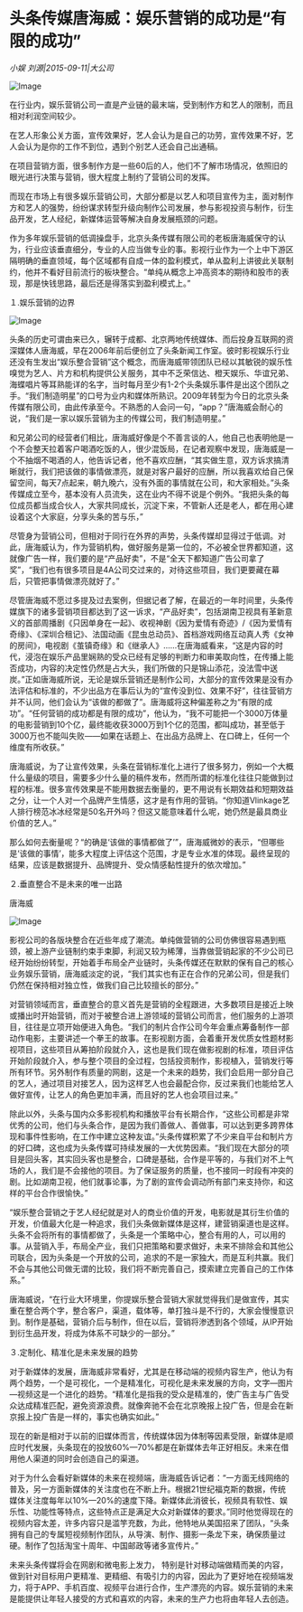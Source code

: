 # 头条传媒唐海威：娱乐营销的成功是“有限的成功”

*小娱 刘源|2015-09-11|大公司*

![Image](http://si1.go2yd.com/get-image/0HTeLheEZBQ)

在行业内，娱乐营销公司一直是产业链的最末端，受到制作方和艺人的限制，而且相对利润空间较少。

在艺人形象公关方面，宣传效果好，艺人会认为是自己的功劳，宣传效果不好，艺人会认为是你的工作不到位，遇到个别艺人还会自己出通稿。

在项目营销方面，很多制作方是一些60后的人，他们不了解市场情况，依照旧的眼光进行决策与营销，很大程度上制约了营销公司的发挥。

而现在市场上有很多娱乐营销公司，大部分都是以艺人和项目宣传为主，面对制作方和艺人的强势，纷纷谋求转型升级向制作公司发展，参与影视投资与制作，衍生品开发，艺人经纪，新媒体运营等解决自身发展瓶颈的问题。

作为多年娱乐营销的低调操盘手，北京头条传媒有限公司的老板唐海威保守的认为，行业应该垂直细分，专业的人应当做专业的事。影视行业作为一个上中下游区隔明确的垂直领域，每个区域都有自成一体的盈利模式，单从盈利上讲彼此关联制约，他并不看好目前流行的板块整合。“单纯从概念上冲高资本的期待和股市的表现，那是快钱思路，最后还是得落实到盈利模式上。”

１.娱乐营销的边界

![Image](http://static.ylzbl.com/uploads/ueditor/php/upload/image/20171014/1507988799422699.jpeg)

头条的历史可谓由来已久，辗转于成都、北京两地传统媒体、而后投身互联网的资深媒体人唐海威，早在2006年前后便创立了头条新闻工作室。彼时影视娱乐行业还没有生发出“娱乐整合营销”这个概念，而唐海威带领团队已经以其敏锐的娱乐性嗅觉为艺人、片方和机构提供公关服务，其中不乏荣信达、橙天娱乐、华谊兄弟、海蝶唱片等耳熟能详的名字，当时每月至少有1-2个头条娱乐事件是出这个团队之手。“我们制造明星”的口号为业内和媒体所熟识。2009年转型为今日的北京头条传媒有限公司，由此传承至今。不熟悉的人会问一句，“app？”唐海威会耐心的说，“我们是一家以娱乐营销为主的传媒公司，我们制造明星。”

和兄弟公司的经营者们相比，唐海威好像是个不善言谈的人，他自己也表明他是一个不会整天拉着客户喝酒吃饭的人，很少混饭局，在记者观察中发现，唐海威是一个不抽烟不喝酒的人，他告诉记者，他不喜欢应酬，“其实做生意，双方诉求搞清晰就行，我们把该做的事情做漂亮，就是对客户最好的应酬，所以我喜欢给自己保留空间，每天7点起来，朝九晚六，没有外面的事情就在公司，和大家相处。”头条传媒成立至今，基本没有人员流失，这在业内不得不说是个例外。“我把头条的每位成员都当成合伙人，大家共同成长，沉淀下来，不管新人还是老人，都在用心建设着这个大家庭，分享头条的苦与乐，”

尽管身为营销公司，但相对于同行在外界的声势，头条传媒却显得过于低调。对此，唐海威认为，作为营销机构，做好服务是第一位的，不必被全世界都知道，这就像广告一样，我们要的是“产品好卖”，不是“全天下都知道广告公司拿了奖”，“我们也有很多项目是4A公司交过来的，对待这些项目，我们更要藏在幕后，只管把事情做漂亮就好了。”

尽管唐海威不愿过多提及过去案例，但据记者了解，在最近的一年时间里，头条传媒旗下的诸多营销项目都达到了这一诉求，“产品好卖”，包括湖南卫视具有革新意义的首部周播剧《只因单身在一起》、收视神剧《因为爱情有奇迹》/《因为爱情有奇缘》、《深圳合租记》、法国动画《昆虫总动员》、首档游戏网络互动真人秀《女神的房间》，电视剧《茧镇奇缘》和《继承人》……在唐海威看来，“这是内容的时代，浸泡在娱乐产品里娴熟的受众已经有足够的判断力和审美取向性，在传播上能否成功，内容的决定性仍然是占大头，我们所做的只是锦山添花，没法雪中送炭。”正如唐海威所说，无论是娱乐营销还是制作公司，大部分的宣传效果是没有办法评估和标准的，不少出品方在事后认为的“宣传没到位、效果不好”，往往营销方并不认同，他们会认为“该做的都做了”。唐海威将这种偏差称之为“有限的成功”。“任何营销的成功都是有限的成功”，他认为，“我不可能把一个3000万体量的电影营销到10个亿，最终能收获3000万到1个亿的范围，都叫成功，甚至低于3000万也不能叫失败——如果在话题上、在出品方品牌上、在口碑上，任何一个维度有所收获。”

唐海威说，为了让宣传效果，头条在营销标准化上进行了很多努力，例如一个大概什么量级的项目，需要多少什么量的稿件发布，然而所谓的标准化往往只能做到过程的标准。很多宣传效果是不能用数据去衡量的，更不用说有长期效益和短期效益之分，让一个人对一个品牌产生情感，这才是有作用的营销。“你知道Vlinkage艺人排行榜范冰冰经常是50名开外吗？但这又能意味着什么呢，她仍然是最具商业价值的艺人。”

那么如何去衡量呢？“的确是‘该做的事情都做了’”，唐海威微妙的表示，“但哪些是‘该做的事情’，能多大程度上评估这个范围，才是专业水准的体现。最终呈现的结果，应该是数据提升、品牌提升、受众情感黏性提升的依次增加。”

２.垂直整合不是未来的唯一出路

唐海威

![Image](http://static.ylzbl.com/uploads/ueditor/php/upload/image/20171014/1507988846973090.jpeg)

影视公司的各版块整合在近些年成了潮流。单纯做营销的公司仿佛很容易遇到瓶颈，被上游产业链制约束手束脚，利润又较为稀薄，当靠做营销起家的不少公司已经开始纷纷转型，开始着手布局全产业链时，头条传媒还在默默的保有自己的核心业务娱乐营销，唐海威淡定的说，“我们其实也有正在合作的兄弟公司，但是我们仍然在保持相对独立性，做我们自己比较擅长的部分。”

对营销领域而言，垂直整合的意义首先是营销的全程跟进，大多数项目是接近上映或播出时开始营销，而对于被整合进上游领域的营销公司而言，他们服务的上游项目，往往是立项开始便进入角色。“我们的制片合作公司今年会重点筹备制作一部动作电影，主要讲述一个拳王的故事。在影视剧方面，会着重开发优质女性题材影视项目，这些项目从筹拍阶段就介入，这也是我们现在做影视剧的标准，项目评估开始阶段就介入，参与整个项目的全过程，包括投资制作，影视植入，营销发行等所有环节。另外制作有质量的网剧，这是一个未来的趋势，我们会启用一部分自己的艺人，通过项目对接艺人，因为这样艺人也会最配合你，反过来我们也能给艺人做好宣传，让艺人的角色更加丰满，而且好的艺人也会项目过来。”

除此以外，头条与国内众多影视机构和播放平台有长期合作，“这些公司都是非常优秀的公司，他们与头条合作，是因为我们善做人、善做事，可以达到更多跨界体现和事件性影响，在工作中建立这种友谊。”头条传媒积累了不少来自平台和制片方的好口碑，这也成为头条传媒可持续发展的一大优势因素。“我们现在大部分的项目是回头客，其实回头客也是整合，口碑是基础，合作是平等的，与我们对不上气场的人，我们是不会接他的项目。为了保证服务的质量，也不接同一时段有冲突的剧。比如湖南卫视，他们就事论事，为了剧的宣传会调动所有部门来支持你，和这样的平台合作很愉快。”

“娱乐整合营销之于艺人经纪就是对人的商业价值的开发，电影就是其衍生价值的开发，价值最大化是一种追求，我们头条做新媒体是这样，建营销渠道也是这样。头条不会将所有的事情都做了，头条是一个策略中心，整合有用的人，可以用的事。从营销入手，布局全产业，我们只把策略和要求做好，未来不排除会和其他公司联合，因为头条是一个开放的公司，追求的不是一家独大，而是互利共赢。我们不会与其他公司做无谓的比较，我们将不断完善自己，摸索建立完善自己的工作体系。”

唐海威说，“在行业大环境里，你提娱乐整合营销大家就觉得我们是做宣传，其实重在整合两个字，整合客户，渠道，载体等，单打独斗是不行的，大家会慢慢意识到。制作是基础，营销介后与制作，但在以后，营销将渗透到各个领域，从IP开始到衍生品开发，将成为体系不可缺少的一部分。”

３.定制化、精准化是未来发展的趋势

对于新媒体的发展，唐海威非常看好，尤其是在移动端的视频内容生产，他认为有两个趋势，一个是可视化，一个是精准化，可视化是未来发展的方向，文字—图片—视频这是一个进化的趋势。“精准化是指我的受众是精准的，使广告主与广告受众达成精准匹配，避免资源浪费。就像奔驰不会在北京晚报上投广告，但是会在新京报上投广告是一样的，事实也确实如此。”

现在的新是相对于以前的旧媒体而言，传统媒体因为体制等因素受限，新媒体是顺应时代发展，头条现在的投放60%—70%都是在新媒体去年正好相反。未来在借用他人渠道的同时会创造自己的渠道。

对于为什么会看好新媒体的未来在视频端，唐海威告诉记者：“一方面无线网络的普及，另一方面新媒体的关注度也在不断上升。根据21世纪福克斯的数据，传统媒体关注度每年以10%—20%的速度下降。新媒体此消彼长，视频具有软性、娱乐性、功能性等特点，这些特点正是满足大众对新媒体的要求。”同时他觉得现在的视频内容太差，许多内容只是滥竽充数，为此，他特地从美国招来了团队，“头条拥有自己的专属短视频制作团队，从导演、制作、摄影一条龙下来，确保质量过硬。制作了包括淘宝十周年、中国邮政等诸多宣传片。”

未来头条传媒将会在网剧和微电影上发力， 特别是针对移动端做精而美的内容，做到针对目标用户更精准、更精细、有吸引力的内容，因此为了更好地在视频端发力，将于APP、手机百度、视频平台进行合作，生产漂亮的内容。娱乐营销的未来是能提供让年轻人接受的方式和喜欢的内容，未来的生产力也将由年轻人去创造。

